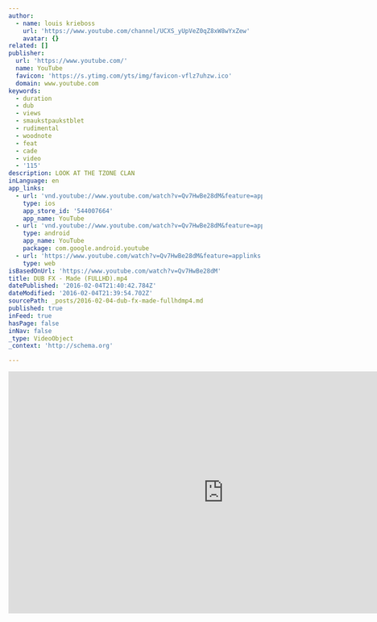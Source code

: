 ```yaml
---
author:
  - name: louis krieboss
    url: 'https://www.youtube.com/channel/UCXS_yUpVeZ0qZ8xW8wYxZew'
    avatar: {}
related: []
publisher:
  url: 'https://www.youtube.com/'
  name: YouTube
  favicon: 'https://s.ytimg.com/yts/img/favicon-vflz7uhzw.ico'
  domain: www.youtube.com
keywords:
  - duration
  - dub
  - views
  - smaukstpaukstblet
  - rudimental
  - woodnote
  - feat
  - cade
  - video
  - '115'
description: LOOK AT THE TZONE CLAN
inLanguage: en
app_links:
  - url: 'vnd.youtube://www.youtube.com/watch?v=Qv7HwBe28dM&feature=applinks'
    type: ios
    app_store_id: '544007664'
    app_name: YouTube
  - url: 'vnd.youtube://www.youtube.com/watch?v=Qv7HwBe28dM&feature=applinks'
    type: android
    app_name: YouTube
    package: com.google.android.youtube
  - url: 'https://www.youtube.com/watch?v=Qv7HwBe28dM&feature=applinks'
    type: web
isBasedOnUrl: 'https://www.youtube.com/watch?v=Qv7HwBe28dM'
title: DUB FX - Made (FULLHD).mp4
datePublished: '2016-02-04T21:40:42.784Z'
dateModified: '2016-02-04T21:39:54.702Z'
sourcePath: _posts/2016-02-04-dub-fx-made-fullhdmp4.md
published: true
inFeed: true
hasPage: false
inNav: false
_type: VideoObject
_context: 'http://schema.org'

---
```

<iframe src="https://cdn.embedly.com/widgets/media.html?src=https%3A%2F%2Fwww.youtube.com%2Fembed%2FQv7HwBe28dM%3Ffeature%3Doembed&amp;url=https%3A%2F%2Fwww.youtube.com%2Fwatch%3Fv%3DQv7HwBe28dM&amp;image=https%3A%2F%2Fi.ytimg.com%2Fvi%2FQv7HwBe28dM%2Fhqdefault.jpg&amp;key=b7d04c9b404c499eba89ee7072e1c4f7&amp;type=text%2Fhtml&amp;schema=youtube" width="854" height="480" scrolling="no" frameborder="0" allowfullscreen="allowfullscreen" style=""></iframe>